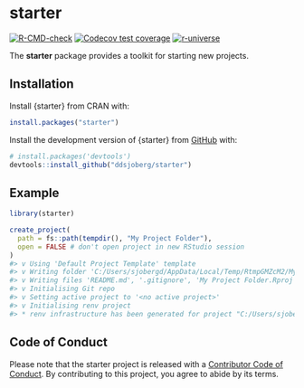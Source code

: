 
<!-- README.md is generated from README.Rmd. Please edit that file -->

# starter

<!-- badges: start -->

[![R-CMD-check](https://github.com/ddsjoberg/starter/workflows/R-CMD-check/badge.svg)](https://github.com/ddsjoberg/starter/actions)
[![Codecov test
coverage](https://codecov.io/gh/ddsjoberg/starter/branch/main/graph/badge.svg)](https://codecov.io/gh/ddsjoberg/starter?branch=main)
[![r-universe](https://ddsjoberg.r-universe.dev/badges/starter)](https://ddsjoberg.r-universe.dev/ui#builds)
<!-- [![CRAN status](https://www.r-pkg.org/badges/version/starter)](https://CRAN.R-project.org/package=starter) -->
<!-- badges: end -->

The **starter** package provides a toolkit for starting new projects.

## Installation

Install {starter} from CRAN with:

``` r
install.packages("starter")
```

Install the development version of {starter} from
[GitHub](https://github.com/ddsjoberg/starter) with:

``` r
# install.packages('devtools')
devtools::install_github("ddsjoberg/starter")
```

## Example

``` r
library(starter)

create_project(
  path = fs::path(tempdir(), "My Project Folder"),
  open = FALSE # don't open project in new RStudio session
)
#> v Using 'Default Project Template' template
#> v Writing folder 'C:/Users/sjobergd/AppData/Local/Temp/RtmpGMZcM2/My Project Folder/'
#> v Writing files 'README.md', '.gitignore', 'My Project Folder.Rproj', '.Rprofile'
#> v Initialising Git repo
#> v Setting active project to '<no active project>'
#> v Initialising renv project
#> * renv infrastructure has been generated for project "C:/Users/sjobergd/AppData/Local/Temp/RtmpGMZcM2/My Project Folder".
```

## Code of Conduct

Please note that the starter project is released with a [Contributor
Code of
Conduct](https://contributor-covenant.org/version/2/0/CODE_OF_CONDUCT.html).
By contributing to this project, you agree to abide by its terms.
